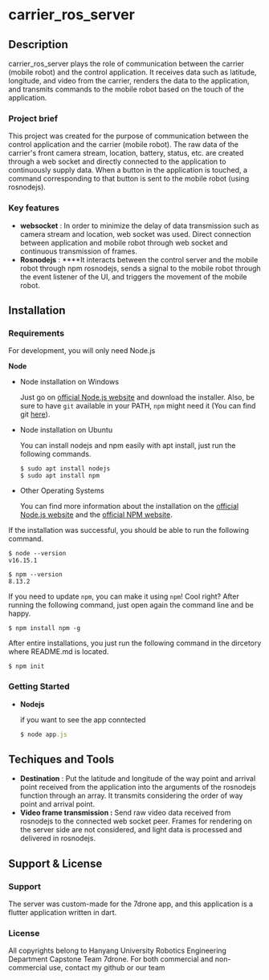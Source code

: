# carrier_ros_server

## Description

carrier_ros_server plays the role of communication between the carrier (mobile robot) and the control application. It receives data such as latitude, longitude, and video from the carrier, renders the data to the application, and transmits commands to the mobile robot based on the touch of the application.

### Project brief

This project was created for the purpose of communication between the control application and the carrier (mobile robot). The raw data of the carrier's front camera stream, location, battery, status, etc. are created through a web socket and directly connected to the application to continuously supply data. When a button in the application is touched, a command corresponding to that button is sent to the mobile robot (using rosnodejs).

### Key features

- **websocket** : In order to minimize the delay of data transmission such as camera stream and location, web socket was used. Direct connection between application and mobile robot through web socket and continuous transmission of frames.
- **Rosnodejs** :  ****It interacts between the control server and the mobile robot through npm rosnodejs, sends a signal to the mobile robot through the event listener of the UI, and triggers the movement of the mobile robot.

## Installation

### Requirements

For development, you will only need Node.js 

**Node** 

- Node installation on Windows
    
    Just go on [official Node.js website](https://nodejs.org/) and download the installer. Also, be sure to have `git` available in your PATH, `npm` might need it (You can find git [here](https://git-scm.com/)).
    
- Node installation on Ubuntu
    
    You can install nodejs and npm easily with apt install, just run the following commands.
    
    ```
    $ sudo apt install nodejs
    $ sudo apt install npm
    ```
    
- Other Operating Systems
    
    You can find more information about the installation on the [official Node.js website](https://nodejs.org/) and the [official NPM website](https://npmjs.org/).
    

If the installation was successful, you should be able to run the following command.

```
$ node --version
v16.15.1

$ npm --version
8.13.2
```

If you need to update `npm`, you can make it using `npm`! Cool right? After running the following command, just open again the command line and be happy.

```
$ npm install npm -g
```

After entire installations, you just run the following command in the dircetory where README.md is located.

`$ npm init`

### Getting Started

- **Nodejs**
    
    if you want to see the app conntected
    
    ```jsx
    $ node app.js
    ```
    

## Techiques and Tools

- **Destination** : Put the latitude and longitude of the way point and arrival point received from the application into the arguments of the rosnodejs function through an array. It transmits considering the order of way point and arrival point.
- **Video frame transmission :** Send raw video data received from rosnodejs to the connected web socket peer. Frames for rendering on the server side are not considered, and light data is processed and delivered in rosnodejs.

## Support & License

### Support

The server was custom-made for the 7drone app, and this application is a flutter application written in dart.

### License

All copyrights belong to Hanyang University Robotics Engineering Department Capstone Team 7drone. For both commercial and non-commercial use,  contact my github or our team

